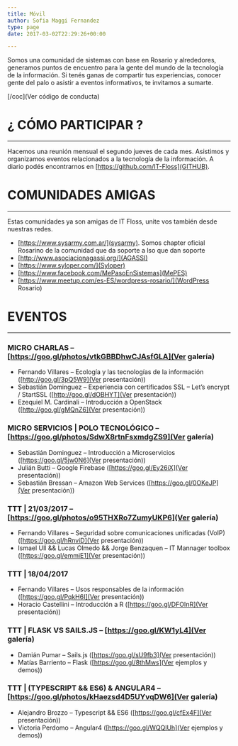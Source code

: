 ```yaml
---
title: Móvil
author: Sofia Maggi Fernandez
type: page
date: 2017-03-02T22:29:26+00:00

---
```

Somos una comunidad de sistemas con base en Rosario y alrededores, generamos puntos de encuentro para la gente del mundo de la tecnología de la información. Si tenés ganas de compartir tus experiencias, conocer gente del palo o asistir a eventos informativos, te invitamos a sumarte.

  [/coc](Ver código de conducta)

# ¿ CÓMO PARTICIPAR ?

* * *

Hacemos una reunión mensual el segundo jueves de cada mes. Asistimos y organizamos eventos relacionados a la tecnología de la información. A diario podés encontrarnos en [https://github.com/IT-Floss](GITHUB).


# COMUNIDADES AMIGAS

* * *

Estas comunidades ya son amigas de IT Floss, unite vos también desde nuestras redes.

  * [https://www.sysarmy.com.ar/](sysarmy). Somos chapter oficial Rosarino de la comunidad que da soporte a lso que dan soporte
  * [http://www.asociacionagassi.org/](AGASSI)
  * [https://www.syloper.com/](Syloper)
  * [https://www.facebook.com/MePasoEnSistemas](MePES)
  * [https://www.meetup.com/es-ES/wordpress-rosario/](WordPress Rosario)


# EVENTOS

* * *

### MICRO CHARLAS &#8211; [https://goo.gl/photos/vtkGBBDhwCJAsfGLA](Ver galería)

  * Fernando Villares &#8211; Ecología y las tecnologías de la información ([http://goo.gl/3pQ5W9](Ver presentación))
  * Sebastián Dominguez &#8211; Experiencia con certificados SSL &#8211; Let&#8217;s encrypt / StartSSL ([http://goo.gl/dOBHYT](Ver presentación))
  * Ezequiel M. Cardinali &#8211; Introducción a OpenStack ([http://goo.gl/gMQnZ6](Ver presentación))

### MICRO SERVICIOS | POLO TECNOLÓGICO &#8211; [https://goo.gl/photos/SdwX8rtnFsxmdgZS9](Ver galería)

  * Sebastián Dominguez &#8211; Introducción a Microservicios ([https://goo.gl/5jw0N6](Ver presentación))
  * Julián Butti &#8211; Google Firebase ([https://goo.gl/Ey26iX](Ver presentación))
  * Sebastián Bressan &#8211; Amazon Web Services ([https://goo.gl/0OKeJP](Ver presentación))

### TTT | 21/03/2017 &#8211; [https://goo.gl/photos/o95THXRo7ZumyUKP6](Ver galería)

  * Fernando Villares &#8211; Seguridad sobre comunicaciones unificadas (VoIP) ([https://goo.gl/hRnviD](Ver presentación))
  * Ismael Ull && Lucas Olmedo && Jorge Benzaquen &#8211; IT Mannager toolbox ([https://goo.gl/emmiE1](Ver presentación))

### TTT | 18/04/2017

  * Fernando Villares &#8211; Usos responsables de la información ([https://goo.gl/PqkH6I](Ver presentación))
  * Horacio Castellini &#8211; Introducción a R ([https://goo.gl/DFOInR](Ver presentación))

### TTT | FLASK VS SAILS.JS &#8211; [https://goo.gl/KW1yL4](Ver galería)

  * Damián Pumar &#8211; Sails.js ([https://goo.gl/sU9fb3](Ver presentación))
  * Matías Barriento &#8211; Flask ([https://goo.gl/8thMws](Ver ejemplos y demos))

### TTT | (TYPESCRIPT && ES6) & ANGULAR4 &#8211; [https://goo.gl/photos/kHaezsd4D5UYvqDW6](Ver galería)

  * Alejandro Brozzo &#8211; Typescript && ES6 ([https://goo.gl/cfEx4F](Ver presentación))
  * Victoria Perdomo &#8211; Angular4 ([https://goo.gl/WQQlUh](Ver ejemplos y demos))

